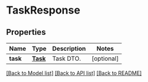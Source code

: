 # TaskResponse

## Properties
Name | Type | Description | Notes
------------ | ------------- | ------------- | -------------
**task** | [**Task**](Task.md) | Task DTO. | [optional] 

[[Back to Model list]](../README.md#documentation-for-models) [[Back to API list]](../README.md#documentation-for-api-endpoints) [[Back to README]](../README.md)


